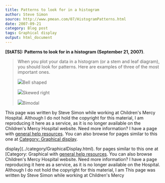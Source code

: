 ```yaml
---
title: Patterns to look for in a histogram
author: Steve Simon
source: http://www.pmean.com/07/HistogramPatterns.html
date: 2007-09-21
category: Blog post
tags: Graphical display
output: html_document
---
```

**[StATS]:** **Patterns to look for in a histogram
(September 21, 2007)**.

> When you plot your data in a histogram (or a stem and leaf diagram),
> you should look for patterns. Here are examples of three of the most
> important ones.
>
> ![](../definitions/images/hist4.gif)Bell shaped
>
> ![](../definitions/images/hist5.gif)Skewed right
>
> ![](../definitions/images/hist6.gif)Bimodal

This page was written by Steve Simon while working at Children\'s Mercy
Hospital. Although I do not hold the copyright for this material, I am
reproducing it here as a service, as it is no longer available on the
Children\'s Mercy Hospital website. Need more information? I have a page
with [general help resources](../GeneralHelp.html). You can also browse
for pages similar to this one at [Category: Graphical
display](../category/GraphicalDisplay.html).
<!---More--->
display](../category/GraphicalDisplay.html).
for pages similar to this one at [Category: Graphical
with [general help resources](../GeneralHelp.html). You can also browse
Children\'s Mercy Hospital website. Need more information? I have a page
reproducing it here as a service, as it is no longer available on the
Hospital. Although I do not hold the copyright for this material, I am
This page was written by Steve Simon while working at Children\'s Mercy

<!---Do not use
**[StATS]:** **Patterns to look for in a histogram
This page was written by Steve Simon while working at Children\'s Mercy
Hospital. Although I do not hold the copyright for this material, I am
reproducing it here as a service, as it is no longer available on the
Children\'s Mercy Hospital website. Need more information? I have a page
with [general help resources](../GeneralHelp.html). You can also browse
for pages similar to this one at [Category: Graphical
display](../category/GraphicalDisplay.html).
--->

